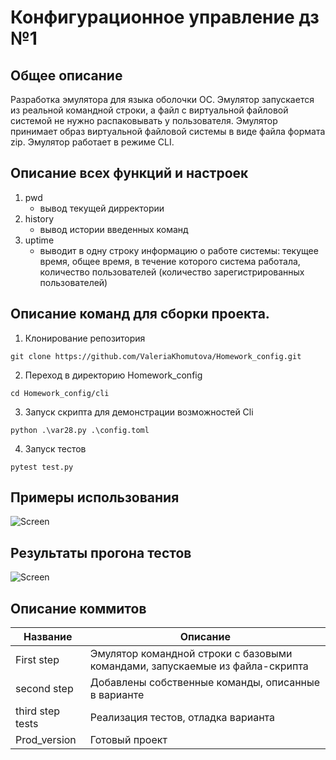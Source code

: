 # Конфигурационное управление дз №1
## Общее описание
Разработка эмулятора для языка оболочки ОС. Эмулятор запускается из реальной командной строки, 
а файл с виртуальной файловой системой не нужно распаковывать у пользователя. 
Эмулятор принимает образ виртуальной файловой системы в виде файла формата 
zip. Эмулятор работает в режиме CLI.
##  Описание всех функций и настроек

1. pwd
   - вывод текущей дирректории
2. history
     - вывод истории введенных команд
4. uptime
     - выводит в одну строку информацию о работе системы: текущее время, общее время, в течение которого система работала, количество пользователей (количество зарегистрированных пользователей)
##  Описание команд для сборки проекта.
1. Клонирование репозитория 

```git clone https://github.com/ValeriaKhomutova/Homework_config.git```

2. Переход в директорию Homework_config

```cd Homework_config/cli```

3. Запуск скрипта для демонстрации возможностей Cli

```python .\var28.py .\config.toml```

4. Запуск тестов
   
```pytest test.py```

## Примеры использования
![Screen](https://github.com/ValeriaKhomutova/Homework_config/blob/main/image.png)

## Результаты прогона тестов
![Screen](https://github.com/ValeriaKhomutova/Homework_config/blob/main/img.png)

<!--описание коммитов-->
## Описание коммитов
| Название | Описание                                                                             |
|------------------|----------------------------------------------------------------------------- |
| First step	     | Эмулятор командной строки с базовыми командами, запускаемые из файла-скрипта |
| second step      | Добавлены собственные команды, описанные в варианте                          |
| third step tests | Реализация тестов, отладка варианта                                          |
| Prod_version	   | Готовый проект                                                               |

